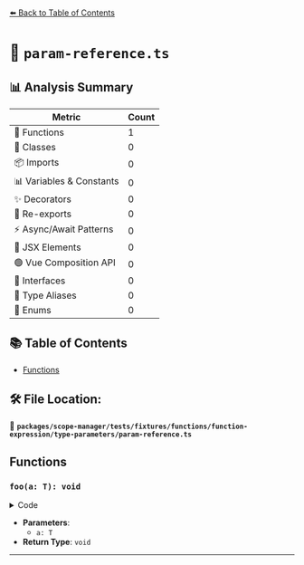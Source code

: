 [⬅️ Back to Table of Contents](../../../../../../../index.md)

# 📄 `param-reference.ts`

## 📊 Analysis Summary

| Metric | Count |
|--------|-------|
| 🔧 Functions | 1 |
| 🧱 Classes | 0 |
| 📦 Imports | 0 |
| 📊 Variables & Constants | 0 |
| ✨ Decorators | 0 |
| 🔄 Re-exports | 0 |
| ⚡ Async/Await Patterns | 0 |
| 💠 JSX Elements | 0 |
| 🟢 Vue Composition API | 0 |
| 📐 Interfaces | 0 |
| 📑 Type Aliases | 0 |
| 🎯 Enums | 0 |

## 📚 Table of Contents

- [Functions](#functions)

## 🛠️ File Location:
📂 **`packages/scope-manager/tests/fixtures/functions/function-expression/type-parameters/param-reference.ts`**

## Functions

### `foo(a: T): void`

<details><summary>Code</summary>

```ts
function <T>(a: T) {}
```
</details>

- **Parameters**:
  - `a: T`
- **Return Type**: `void`

---